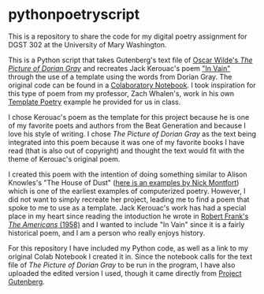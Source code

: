 # pythonpoetryscript
This is a repository to share the code for my digital poetry assignment for DGST 302 at the University of Mary Washington.

This is a Python script that takes Gutenberg's text file of [Oscar Wilde's *The Picture of Dorian Gray*](https://www.gutenberg.org/ebooks/174) and recreates Jack Kerouac's poem ["In Vain"](https://poets.org/poem/vain) through the use of a template using the words from Dorian Gray. The original code can be found in a [Colaboratory Notebook](https://colab.research.google.com/drive/1oF2RZFeXHMUlrtG-qLh1DP2LgTag8DX9?usp=sharing). I took inspiration for this type of poem from my professor, Zach Whalen's, work in his own [Template Poetry](https://colab.research.google.com/drive/11cCMGqo6wyoOVvKqfUvf6L2egk4OdQjV?usp=sharing) example he provided for us in class. 

I chose Kerouac's poem as the template for this project because he is one of my favorite poets and authors from the Beat Generation and because I love his style of writing. I chose *The Picture of Dorian Gray* as the text being integrated into this poem because it was one of my favorite books I have read (that is also out of copyright) and thought the text would fit with the theme of Kerouac's original poem.

I created this poem with the intention of doing something similar to Alison Knowles's "The House of Dust" ([here is an examples by Nick Montfort](https://nickm.com/memslam/a_house_of_dust.html)) which is one of the earliest examples of computerized poetry. However, I did not want to simply recreate her project, leading me to find a poem that spoke to me to use as a template. Jack Kerouac's work has had a special place in my heart since reading the intoduction he wrote in [Robert Frank's *The Americans* (1958)](https://www.nga.gov/features/robert-frank/the-americans-1955-57.html) and I wanted to include "In Vain" since it is a fairly historical poem, and I am a person who really enjoys history.

For this repository I have included my Python code, as well as a link to my original Colab Notebook I created it in. Since the notebook calls for the text file of *The Picture of Dorian Gray* to be run in the program, I have also uploaded the edited version I used, though it came directly from [Project Gutenberg](https://www.gutenberg.org/).
